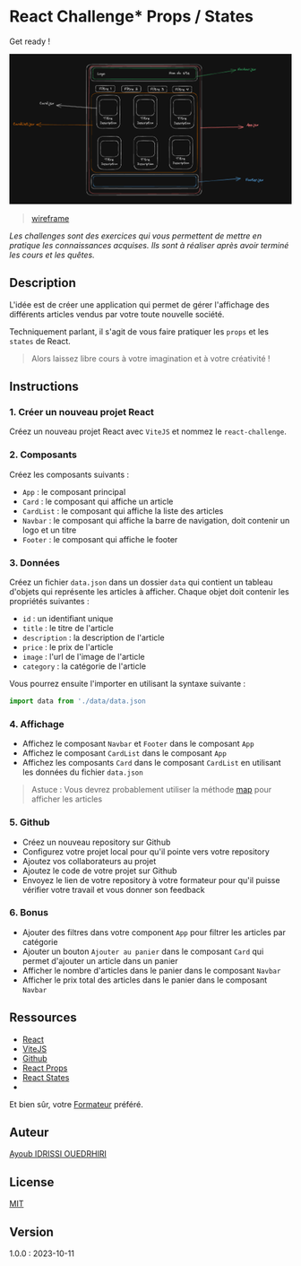 # React Challenge* Props / States
Get ready !

![img](./images//wireframe.png)

>[wireframe](https://github.com/ioayoub/WCS_0923-ReactChallenge1-PropsStates/blob/main/images/wireframe.png)

*Les challenges sont des exercices qui vous permettent de mettre en pratique les connaissances acquises. Ils sont à réaliser après avoir terminé les cours et les quêtes.*

## Description
L'idée est de créer une application qui permet de gérer l'affichage des différents articles vendus par votre toute nouvelle société.

Techniquement parlant, il s'agit de vous faire pratiquer les `props` et les `states` de React.

>Alors laissez libre cours à votre imagination et à votre créativité ! 


## Instructions

### 1. Créer un nouveau projet React
Créez un nouveau projet React avec `ViteJS` et nommez le `react-challenge`.

### 2. Composants

Créez les composants suivants :

- `App` : le composant principal
- `Card` : le composant qui affiche un article
- `CardList` : le composant qui affiche la liste des articles
- `Navbar` : le composant qui affiche la barre de navigation,   doit contenir un logo et un titre
- `Footer` : le composant qui affiche le footer

### 3. Données

Créez un fichier `data.json` dans un dossier `data` qui contient un tableau d'objets qui représente les articles à afficher. Chaque objet doit contenir les propriétés suivantes :

- `id` : un identifiant unique
- `title` : le titre de l'article
- `description` : la description de l'article
- `price` : le prix de l'article
- `image` : l'url de l'image de l'article
- `category` : la catégorie de l'article

Vous pourrez ensuite l'importer en utilisant la syntaxe suivante : 
    
    
```js 
import data from './data/data.json
```

  
### 4. Affichage

- Affichez le composant `Navbar` et `Footer` dans le composant `App`
- Affichez le composant `CardList` dans le composant `App`
- Affichez les composants `Card` dans le composant `CardList` en utilisant les données du fichier `data.json`

>Astuce : Vous devrez probablement utiliser la méthode [map](https://react.dev/learn/rendering-lists) pour afficher les articles


### 5. Github

- Créez un nouveau repository sur Github
- Configurez votre projet local pour qu'il pointe vers votre repository
- Ajoutez vos collaborateurs au projet
- Ajoutez le code de votre projet sur Github
- Envoyez le lien de votre repository à votre formateur pour qu'il puisse vérifier votre travail et vous donner son feedback

### 6. Bonus

- Ajouter des filtres dans votre component `App` pour filtrer les articles par catégorie
- Ajouter un bouton `Ajouter au panier` dans le composant `Card` qui permet d'ajouter un article dans un panier
- Afficher le nombre d'articles dans le panier dans le composant `Navbar`
- Afficher le prix total des articles dans le panier dans le composant `Navbar`

## Ressources

- [React](https://reactjs.org/)
- [ViteJS](https://vitejs.dev/)
- [Github](https://github.com)
- [React Props](https://react.dev/learn/passing-props-to-a-component)
- [React States](https://react.dev/learn/state-a-components-memory)
- 

Et bien sûr, votre [Formateur](https://github.com/ioayoub) préféré.

## Auteur

[Ayoub IDRISSI OUEDRHIRI](https://github.com/ioayoub)

## License

[MIT](https://choosealicense.com/licenses/mit/)

## Version

1.0.0 : 2023-10-11
